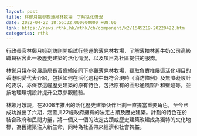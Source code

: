 ```yaml
---
layout: post
title: 林鄭月娥參觀薄鳧林牧場　了解活化情況
date: 2022-04-22 18:56:32.000000000 +08:00
link: https://news.rthk.hk/rthk/ch/component/k2/1645219-20220422.htm
categories: rthk
---
```


行政長官林鄭月娥到訪剛開始試行營運的薄鳧林牧場，了解薄扶林舊牛奶公司高級職員宿舍此一級歷史建築的活化情況，以及項目為社區提供的服務。

林鄭月娥在發展局局長黃偉綸陪同下參觀薄鳧林牧場，聽取負責推展這活化項目的香港明愛代表介紹，包括如何在活化過程中既符合現時《消防條例》及無障礙設計的要求，亦保存這幢歷史建築的原有特色，包括原有的圓形通風窗戶和壁爐等，並按地理環境設計提升公眾參觀體驗。

林鄭月娥說，在2008年推出的活化歷史建築伙伴計劃一直擔當重要角色，至今已成功推出了六期，涵蓋共22幢政府擁有的法定古蹟及歷史建築。計劃的特色在於結合政府和民間力量，將一個又一個的法定古蹟或歷史建築改建成為獨特的文化地標，為舊建築注入新生命，同時為社區帶來經濟和社會裨益。
